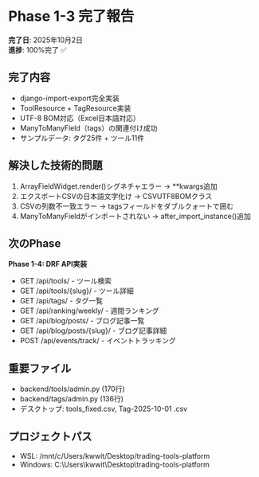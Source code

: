 # Phase 1-3 完了報告

**完了日**: 2025年10月2日  
**進捗**: 100%完了 ✅

## 完了内容
- django-import-export完全実装
- ToolResource + TagResource実装
- UTF-8 BOM対応（Excel日本語対応）
- ManyToManyField（tags）の関連付け成功
- サンプルデータ: タグ25件 + ツール11件

## 解決した技術的問題
1. ArrayFieldWidget.render()シグネチャエラー → **kwargs追加
2. エクスポートCSVの日本語文字化け → CSVUTF8BOMクラス
3. CSVの列数不一致エラー → tagsフィールドをダブルクォートで囲む
4. ManyToManyFieldがインポートされない → after_import_instance()追加

## 次のPhase
**Phase 1-4: DRF API実装**
- GET /api/tools/ - ツール検索
- GET /api/tools/{slug}/ - ツール詳細
- GET /api/tags/ - タグ一覧
- GET /api/ranking/weekly/ - 週間ランキング
- GET /api/blog/posts/ - ブログ記事一覧
- GET /api/blog/posts/{slug}/ - ブログ記事詳細
- POST /api/events/track/ - イベントトラッキング

## 重要ファイル
- backend/tools/admin.py (170行)
- backend/tags/admin.py (136行)
- デスクトップ: tools_fixed.csv, Tag-2025-10-01 .csv

## プロジェクトパス
- WSL: /mnt/c/Users/kwwit/Desktop/trading-tools-platform
- Windows: C:\Users\kwwit\Desktop\trading-tools-platform
